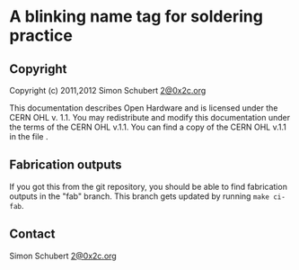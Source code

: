 A blinking name tag for soldering practice
==========================================

Copyright
---------

Copyright (c) 2011,2012 Simon Schubert <2@0x2c.org>

This documentation describes Open Hardware and is licensed under the
CERN OHL v. 1.1.  You may redistribute and modify this documentation
under the terms of the CERN OHL v.1.1.  You can find a copy of the
CERN OHL v.1.1 in the file <LICENSE>.


Fabrication outputs
-------------------

If you got this from the git repository, you should be able to find
fabrication outputs in the "fab" branch.  This branch gets updated by
running `make ci-fab`.


Contact
-------

Simon Schubert <2@0x2c.org>
